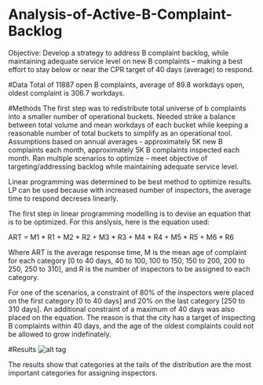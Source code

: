 # Analysis-of-Active-B-Complaint-Backlog

Objective: Develop a strategy to address B complaint backlog, while maintaining adequate service level on new B complaints – making a best effort to stay below or near the CPR target of 40 days (average) to respond. 

#Data
Total of 11887 open B complaints, average of 89.8 workdays open, oldest complaint is 306.7 workdays.


#Methods
The first step was to redistribute total universe of b complaints into a smaller number of operational buckets. Needed strike a balance between total volume and mean workdays of each bucket while keeping a reasonable number of total buckets to simplify as an operational tool. Assumptions based on annual averages - approximately 5K new B complaints each month, approximately 5K B complaints inspected each month. Ran multiple scenarios to optimize – meet objective of targeting/addressing backlog while maintaining adequate service level. 


Linear programming was determined to be best method to optimize results. LP can be used because with increased number of inspectors, the average time to respond decreses linearly.

The first step in linear programming modelling is to devise an equation that is to be optimized. For this anslysis, here is the equation used:

ART = M1 * R1 + M2 * R2 + M3 * R3 + M4 * R4 + M5 * R5 + M6 * R6

Where ART is the average response time, M is the mean age of complaint for each category [0 to 40 days, 40 to 100, 100 to 150, 150 to 200, 200 to 250, 250 to 310], and R is the number of inspectors to be assigned to each category. 

For one of the scenarios, a constraint of 80% of the inspectors were placed on the first category [0 to 40 days] and 20% on the last category [250 to 310 days]. An additional constraint of a maximum of 40 days was also placed on the equation. The reason is that the city has a target of inspecting B complaints within 40 days, and the age of the oldest complaints could not be allowed to grow indefinately. 

#Results
![alt tag](https://cloud.githubusercontent.com/assets/11237613/17190314/73a1ff28-5413-11e6-9f00-ee54e220af20.PNG)

The results show that categories at the tails of the distribution are the most important categories for assigning inspectors. 
